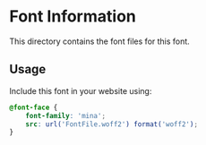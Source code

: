 # Font Information

This directory contains the font files for this font.

## Usage

Include this font in your website using:
```css
@font-face {
    font-family: 'mina';
    src: url('FontFile.woff2') format('woff2');
}
```
